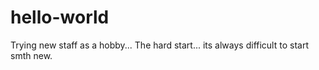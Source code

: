 # hello-world
Trying new staff as a hobby...
The hard start... its always difficult to start smth new.

